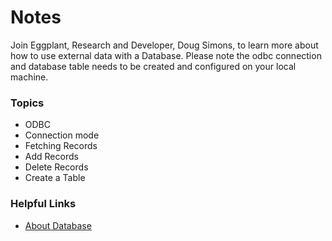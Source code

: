 # Notes

Join Eggplant, Research and Developer, Doug Simons, to learn more about how to use external data with a Database. Please note the odbc connection and database table needs to be created and configured on your local machine.

### Topics
- ODBC
- Connection mode
- Fetching Records
- Add Records
- Delete Records
- Create a Table

### Helpful Links
- [About Database](https://docs.eggplantsoftware.com/studio/stk-working-with-databases)

